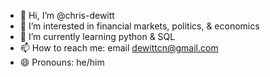 - 👋 Hi, I’m @chris-dewitt
- 👀 I’m interested in financial markets, politics, & economics 
- 🌱 I’m currently learning python & SQL
- 📫 How to reach me: email dewittcn@gmail.com
- 😄 Pronouns: he/him

<!---
chris-dewitt/chris-dewitt is a ✨ special ✨ repository because its `README.md` (this file) appears on your GitHub profile.
You can click the Preview link to take a look at your changes.
--->
